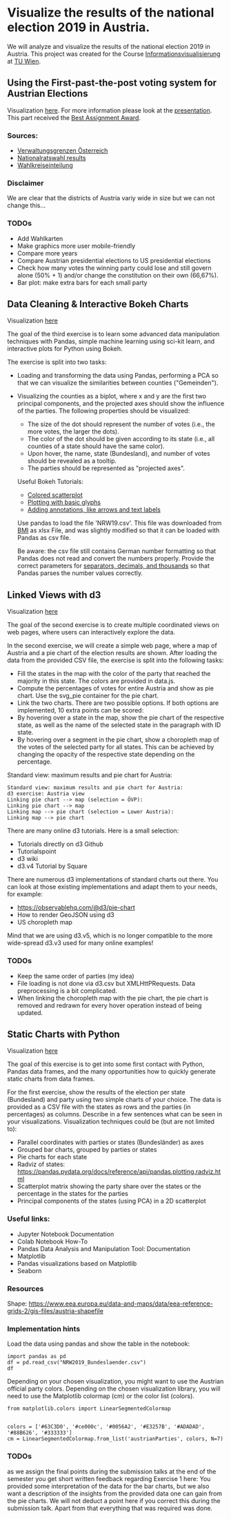 # Visualize the results of the national election 2019 in Austria.
We will analyze and visualize the results of the national election 2019 in Austria.
This project was created for the Course [Informationsvisualisierung](https://www.cg.tuwien.ac.at/courses/InfoVis/ue.html) at [TU Wien](https://www.tuwien.at).

## Using the First-past-the-post voting system for Austrian Elections
Visualization [here](https://ippon1.github.io/Visualize_of_Austrian_Election_Results/First-past-the-post/).
For more information please look at the [presentation](https://github.com/ippon1/Visualize_of_Austrian_Election_Results/tree/master/presentation).
This part received the [Best Assignment Award](https://www.cg.tuwien.ac.at/courses/InfoVis/HallOfFame/#Hall%20of%20Fame%202020).

### Sources:
* [Verwaltungsgrenzen Österreich](https://data.opendataportal.at/dataset/geojson-daten-osterreich/resource/1a8718bb-18b1-47e1-b6a5-2af5190e087e)
* [Nationalratswahl results](https://bmi.gv.at/412/Nationalratswahlen/Nationalratswahl_2019/)
* [Wahlkreiseinteilung](https://www.bmi.gv.at/412/Nationalratswahlen/Wahlkreiseinteilung.aspx)

### Disclaimer
We are clear that the districts of Austria variy wide in size but we can not change this...

### TODOs
* Add Wahlkarten
* Make graphics more user mobile-friendly
* Compare more years
* Compare Austrian presidential elections to US presidential elections
* Check how many votes the winning party could lose and still govern alone (50% + 1) and/or change the constitution on their own (66,67%).
* Bar plot: make extra bars for each small party

## Data Cleaning & Interactive Bokeh Charts
Visualization [here](https://ippon1.github.io/Visualize_of_Austrian_Election_Results/Data_Cleaning)


The goal of the third exercise is to learn some advanced data manipulation techniques with Pandas, simple machine learning using sci-kit learn, and interactive plots for Python using Bokeh.

The exercise is split into two tasks:

* Loading and transforming the data using Pandas, performing a PCA so that we can visualize the similarities between counties ("Gemeinden").
* Visualizing the counties as a biplot, where x and y are the first two principal components, and the projected axes should show the influence of the parties. The following properties should be visualized:
  * The size of the dot should represent the number of votes (i.e., the more votes, the larger the dots).
  * The color of the dot should be given according to its state (i.e., all counties of a state should have the same color).
  * Upon hover, the name, state (Bundesland), and number of votes should be revealed as a tooltip.
  * The parties should be represented as "projected axes".

  Useful Bokeh Tutorials:
  * [Colored scatterplot](https://docs.bokeh.org/en/latest/docs/gallery/color_scatter.html)
  * [Plotting with basic glyphs](https://docs.bokeh.org/en/latest/docs/user_guide/plotting.html)
  * [Adding annotations, like arrows and text labels](https://docs.bokeh.org/en/latest/docs/user_guide/annotations.html)

  Use pandas to load the file 'NRW19.csv'. This file was downloaded from [BMI](https://www.bmi.gv.at/412/Nationalratswahlen/Nationalratswahl_2019/) as xlsx File, and was slightly modified so that it can be loaded with Pandas as csv file.

  Be aware: the csv file still contains German number formatting so that Pandas does not read and convert the numbers properly. Provide the correct parameters for [separators, decimals, and thousands](https://pandas.pydata.org/pandas-docs/stable/reference/api/pandas.read_csv.html) so that Pandas parses the number values correctly.



## Linked Views with d3
Visualization [here](https://ippon1.github.io/Visualize_of_Austrian_Election_Results/Linked_Views_with_d3)

The goal of the second exercise is to create multiple coordinated views on web pages, where users can interactively explore the data.

In the second exercise, we will create a simple web page, where a map of Austria and a pie chart of the election results are shown. After loading the data from the provided CSV file, the exercise is split into the following tasks:

* Fill the states in the map with the color of the party that reached the majority in this state. The colors are provided in data.js.
* Compute the percentages of votes for entire Austria and show as pie chart. Use the svg_pie container for the pie chart.
* Link the two charts. There are two possible options. If both options are implemented, 10 extra points can be scored:
 * By hovering over a state in the map, show the pie chart of the respective state, as well as the name of the selected state in the paragraph with ID state.
* By hovering over a segment in the pie chart, show a choropleth map of the votes of the selected party for all states. This can be achieved by changing the opacity of the respective state depending on the percentage.

Standard view: maximum results and pie chart for Austria:

    Standard view: maximum results and pie chart for Austria:
    d3 exercise: Austria view
    Linking pie chart --> map (selection = ÖVP):
    Linking pie chart --> map
    Linking map --> pie chart (selection = Lower Austria):
    Linking map --> pie chart

There are many online d3 tutorials. Here is a small selection:
* Tutorials directly on d3 Github
* Tutorialspoint
* d3 wiki
* d3.v4 Tutorial by Square

There are numerous d3 implementations of standard charts out there. You can look at those existing implementations and adapt them to your needs, for example:

* https://observablehq.com/@d3/pie-chart
* How to render GeoJSON using d3
* US choropleth map

Mind that we are using d3.v5, which is no longer compatible to the more wide-spread d3.v3 used for many online examples!

### TODOs
* Keep the same order of parties (my idea)
* File loading is not done via d3.csv but XMLHttPRequests. Data preprocessing is a bit complicated.
* When linking the choropleth map with the pie chart, the pie chart is removed and redrawn for every hover operation instead of being updated.

## Static Charts with Python
Visualization [here](https://ippon1.github.io/Visualize_of_Austrian_Election_Results/Static_Charts_with_Python)

The goal of this exercise is to get into some first contact with Python, Pandas data frames, and the many opportunities how to quickly generate static charts from data frames.

For the first exercise, show the results of the election per state (Bundesland) and party using two simple charts of your choice. The data is provided as a CSV file with the states as rows and the parties (in percentages) as columns. Describe in a few sentences what can be seen in your visualizations. Visualization techniques could be (but are not limited to):

* Parallel coordinates with parties or states (Bundesländer) as axes
* Grouped bar charts, grouped by parties or states
* Pie charts for each state
* Radviz of states: https://pandas.pydata.org/docs/reference/api/pandas.plotting.radviz.html
* Scatterplot matrix showing the party share over the states or the percentage in the states for the parties
* Principal components of the states (using PCA) in a 2D scatterplot


### Useful links:

* Jupyter Notebook Documentation
* Colab Notebook How-To
* Pandas Data Analysis and Manipulation Tool: Documentation
* Matplotlib
* Pandas visualizations based on Matplotlib  
* Seaborn

### Resources
Shape: https://www.eea.europa.eu/data-and-maps/data/eea-reference-grids-2/gis-files/austria-shapefile


### Implementation hints

Load the data using pandas and show the table in the notebook:

    import pandas as pd
    df = pd.read_csv("NRW2019_Bundeslaender.csv")
    df

Depending on your chosen visualization, you might want to use the Austrian official party colors. Depending on the chosen visualization library, you will need to use the Matplotlib colormap (cm) or the color list (colors).

    from matplotlib.colors import LinearSegmentedColormap


    colors = ['#63C3D0', '#ce000c', '#0056A2', '#E3257B', '#ADADAD', '#88B626', '#333333']
    cm = LinearSegmentedColormap.from_list('austrianParties', colors, N=7)


### TODOs
as we assign the final points during the submission talks at the end of the semester you get short written feedback regarding Exercise 1 here:
You provided some interpretation of the data for the bar charts, but we also want a description of the insights from the provided data one can gain from the pie charts.
We will not deduct a point here if you correct this during the submission talk.
Apart from that everything that was required was done.
